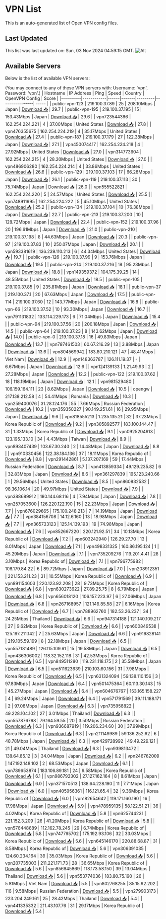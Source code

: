 # VPN List

This is an auto-generated list of Open VPN config files.

## Last Updated

This list was last updated on: Sun, 03 Nov 2024 04:59:15 GMT.
![Alt](https://repobeats.axiom.co/api/embed/186b98318ef1479477931607c1ad7d823f12451f.svg "Repobeats analytics image")

## Available Servers

Below is the list of available VPN servers:

(You may connect to any of these VPN servers with: Username: 'vpn', Password: 'vpn'.)
| Hostname | IP Address | Ping | Speed | Country | OpenVPN Config | Score |
|----------|------------|------|-------|---------|----------------| ----- |
| public-vpn-123 | 219.100.37.89 | 25 | 208.10Mbps | Japan | [Download 📥](./configs/server_0_JP.ovpn) | 29.7 |
| public-vpn-195 | 219.100.37.195 | 15 | 153.43Mbps | Japan | [Download 📥](./configs/server_1_JP.ovpn) | 29.6 |
| vpn723544366 | 162.254.224.221 | 4 | 37.00Mbps | United States | [Download 📥](./configs/server_2_US.ovpn) | 27.8 |
| vpn476355675 | 162.254.224.219 | 4 | 35.17Mbps | United States | [Download 📥](./configs/server_3_US.ovpn) | 27.4 |
| public-vpn-187 | 219.100.37.179 | 27 | 122.38Mbps | Japan | [Download 📥](./configs/server_4_JP.ovpn) | 27.1 |
| vpn450074417 | 162.254.224.218 | 4 | 27.92Mbps | United States | [Download 📥](./configs/server_5_US.ovpn) | 27.0 |
| vpn314773604 | 162.254.224.215 | 4 | 28.20Mbps | United States | [Download 📥](./configs/server_6_US.ovpn) | 27.0 |
| vpn486906280 | 162.254.224.214 | 4 | 33.86Mbps | United States | [Download 📥](./configs/server_7_US.ovpn) | 26.6 |
| public-vpn-129 | 219.100.37.103 | 17 | 66.28Mbps | Japan | [Download 📥](./configs/server_8_JP.ovpn) | 26.1 |
| public-vpn-119 | 219.100.37.113 | 30 | 75.74Mbps | Japan | [Download 📥](./configs/server_9_JP.ovpn) | 26.0 |
| vpn555522821 | 162.254.224.220 | 5 | 24.57Mbps | United States | [Download 📥](./configs/server_10_US.ovpn) | 25.5 |
| vpn748911995 | 162.254.224.222 | 5 | 45.10Mbps | United States | [Download 📥](./configs/server_11_US.ovpn) | 25.2 |
| public-vpn-134 | 219.100.37.104 | 10 | 76.38Mbps | Japan | [Download 📥](./configs/server_12_JP.ovpn) | 22.7 |
| public-vpn-213 | 219.100.37.200 | 10 | 128.72Mbps | Japan | [Download 📥](./configs/server_13_JP.ovpn) | 22.4 |
| public-vpn-152 | 219.100.37.96 | 20 | 196.61Mbps | Japan | [Download 📥](./configs/server_14_JP.ovpn) | 21.0 |
| public-vpn-210 | 219.100.37.198 | 8 | 44.63Mbps | Japan | [Download 📥](./configs/server_15_JP.ovpn) | 20.3 |
| public-vpn-97 | 219.100.37.83 | 10 | 250.07Mbps | Japan | [Download 📥](./configs/server_16_JP.ovpn) | 20.1 |
| vpn593381619 | 136.239.110.213 | 6 | 44.34Mbps | United States | [Download 📥](./configs/server_17_US.ovpn) | 19.7 |
| public-vpn-126 | 219.100.37.99 | 9 | 153.76Mbps | Japan | [Download 📥](./configs/server_18_JP.ovpn) | 19.5 |
| public-vpn-214 | 219.100.37.216 | 18 | 95.23Mbps | Japan | [Download 📥](./configs/server_19_JP.ovpn) | 18.8 |
| vpn149359372 | 104.175.39.25 | 14 | 48.55Mbps | United States | [Download 📥](./configs/server_20_US.ovpn) | 18.5 |
| public-vpn-105 | 219.100.37.85 | 9 | 235.81Mbps | Japan | [Download 📥](./configs/server_21_JP.ovpn) | 18.1 |
| public-vpn-37 | 219.100.37.1 | 20 | 67.63Mbps | Japan | [Download 📥](./configs/server_22_JP.ovpn) | 17.5 |
| public-vpn-114 | 219.100.37.60 | 12 | 143.77Mbps | Japan | [Download 📥](./configs/server_23_JP.ovpn) | 16.8 |
| public-vpn-66 | 219.100.37.52 | 10 | 93.30Mbps | Japan | [Download 📥](./configs/server_24_JP.ovpn) | 16.7 |
| vpn791131832 | 133.114.229.173 | 6 | 71.04Mbps | Japan | [Download 📥](./configs/server_25_JP.ovpn) | 15.4 |
| public-vpn-94 | 219.100.37.56 | 20 | 200.18Mbps | Japan | [Download 📥](./configs/server_26_JP.ovpn) | 14.5 |
| public-vpn-64 | 219.100.37.23 | 8 | 143.62Mbps | Japan | [Download 📥](./configs/server_27_JP.ovpn) | 14.0 |
| public-vpn-0 | 219.100.37.18 | 16 | 49.83Mbps | Japan | [Download 📥](./configs/server_28_JP.ovpn) | 13.7 |
| vpn787461503 | 60.67.216.29 | 13 | 3.88Mbps | Japan | [Download 📥](./configs/server_29_JP.ovpn) | 13.6 |
| vpn804569942 | 183.80.210.121 | 47 | 48.41Mbps | Viet Nam | [Download 📥](./configs/server_30_VN.ovpn) | 12.9 |
| vpn148363787 | 126.111.19.37 | - | 6.67Mbps | Japan | [Download 📥](./configs/server_31_JP.ovpn) | 12.6 |
| vpn124139133 | 1.21.49.93 | 2 | 27.28Mbps | Japan | [Download 📥](./configs/server_32_JP.ovpn) | 12.2 |
| public-vpn-122 | 219.100.37.62 | 18 | 118.19Mbps | Japan | [Download 📥](./configs/server_33_JP.ovpn) | 12.1 |
| vpn981529480 | 106.159.164.111 | 23 | 8.62Mbps | Japan | [Download 📥](./configs/server_34_JP.ovpn) | 10.5 |
| opengw | 217.138.212.58 | 4 | 54.41Mbps | Romania | [Download 📥](./configs/server_35_RO.ovpn) | 10.3 |
| vpn259400076 | 31.28.124.176 | 55 | 7.66Mbps | Russian Federation | [Download 📥](./configs/server_36_RU.ovpn) | 10.2 |
| vpn359350227 | 90.149.251.61 | 16 | 29.95Mbps | Japan | [Download 📥](./configs/server_37_JP.ovpn) | 9.6 |
| vpn818555213 | 1.235.135.21 | 32 | 37.23Mbps | Korea Republic of | [Download 📥](./configs/server_38_KR.ovpn) | 9.2 |
| vpn305892577 | 183.100.144.47 | 31 | 1.33Mbps | Korea Republic of | [Download 📥](./configs/server_39_KR.ovpn) | 9.1 |
| vpn0925204913 | 123.195.133.10 | 34 | 4.43Mbps | Taiwan | [Download 📥](./configs/server_40_TW.ovpn) | 8.9 |
| vpn893407439 | 103.67.30.240 | 2 | 14.48Mbps | Japan | [Download 📥](./configs/server_41_JP.ovpn) | 8.8 |
| vpn910330456 | 122.38.184.136 | 37 | 18.11Mbps | Korea Republic of | [Download 📥](./configs/server_42_KR.ovpn) | 8.8 |
| vpn291442861 | 5.137.207.169 | 59 | 17.44Mbps | Russian Federation | [Download 📥](./configs/server_43_RU.ovpn) | 8.7 |
| vpn413859334 | 49.129.235.82 | 6 | 32.83Mbps | Japan | [Download 📥](./configs/server_44_JP.ovpn) | 8.6 |
| vpn361297839 | 195.123.240.66 | 1 | 29.56Mbps | United States | [Download 📥](./configs/server_45_US.ovpn) | 8.5 |
| vpn860832532 | 98.36.106.14 | 20 | 49.97Mbps | United States | [Download 📥](./configs/server_46_US.ovpn) | 7.9 |
| vpn388689912 | 180.144.68.116 | 4 | 7.94Mbps | Japan | [Download 📥](./configs/server_47_JP.ovpn) | 7.8 |
| vpn257053600 | 126.220.122.190 | 15 | 22.23Mbps | Japan | [Download 📥](./configs/server_48_JP.ovpn) | 7.7 |
| vpn676029665 | 175.100.248.213 | 7 | 14.19Mbps | Japan | [Download 📥](./configs/server_49_JP.ovpn) | 7.7 |
| vpn384156708 | 14.12.6.160 | 13 | 18.98Mbps | Japan | [Download 📥](./configs/server_50_JP.ovpn) | 7.7 |
| vpn365733123 | 125.14.139.193 | 19 | 74.98Mbps | Japan | [Download 📥](./configs/server_51_JP.ovpn) | 7.6 |
| vpn852667220 | 220.121.92.51 | 34 | 10.13Mbps | Korea Republic of | [Download 📥](./configs/server_52_KR.ovpn) | 7.2 |
| vpn603242940 | 126.29.27.70 | 13 | 8.01Mbps | Japan | [Download 📥](./configs/server_53_JP.ovpn) | 7.1 |
| vpn498331325 | 160.86.195.124 | 1 | 45.29Mbps | Japan | [Download 📥](./configs/server_54_JP.ovpn) | 7.1 |
| vpn735209276 | 119.201.4.41 | 28 | 3.10Mbps | Korea Republic of | [Download 📥](./configs/server_55_KR.ovpn) | 7.1 |
| vpn796775982 | 106.179.84.22 | 6 | 89.72Mbps | Japan | [Download 📥](./configs/server_56_JP.ovpn) | 7.0 |
| vpn208912351 | 221.153.211.23 | 31 | 10.55Mbps | Korea Republic of | [Download 📥](./configs/server_57_KR.ovpn) | 6.9 |
| vpn891154603 | 220.123.92.208 | 28 | 9.73Mbps | Korea Republic of | [Download 📥](./configs/server_58_KR.ovpn) | 6.8 |
| vpn630273622 | 27.89.25.75 | 8 | 6.79Mbps | Japan | [Download 📥](./configs/server_59_JP.ovpn) | 6.8 |
| vpn656018120 | 106.157.223.97 | 6 | 27.06Mbps | Japan | [Download 📥](./configs/server_60_JP.ovpn) | 6.8 |
| vpn267168957 | 121.149.85.58 | 27 | 6.16Mbps | Korea Republic of | [Download 📥](./configs/server_61_KR.ovpn) | 6.7 |
| vpn788962760 | 182.53.26.237 | 34 | 24.25Mbps | Thailand | [Download 📥](./configs/server_62_TH.ovpn) | 6.6 |
| vpn947314188 | 121.140.109.217 | 27 | 9.62Mbps | Korea Republic of | [Download 📥](./configs/server_63_KR.ovpn) | 6.6 |
| vpn600849538 | 125.197.211.142 | 7 | 25.63Mbps | Japan | [Download 📥](./configs/server_64_JP.ovpn) | 6.6 |
| vpn919828141 | 219.105.59.199 | 8 | 32.18Mbps | Japan | [Download 📥](./configs/server_65_JP.ovpn) | 6.5 |
| vpn557181489 | 126.115.109.61 | 15 | 19.58Mbps | Japan | [Download 📥](./configs/server_66_JP.ovpn) | 6.5 |
| vpn436306002 | 118.32.152.118 | 31 | 42.53Mbps | Korea Republic of | [Download 📥](./configs/server_67_KR.ovpn) | 6.5 |
| vpn849511280 | 119.231.118.175 | 2 | 35.58Mbps | Japan | [Download 📥](./configs/server_68_JP.ovpn) | 6.5 |
| vpn511623639 | 210.103.60.156 | 31 | 7.98Mbps | Korea Republic of | [Download 📥](./configs/server_69_KR.ovpn) | 6.5 |
| vpn631324094 | 59.138.110.156 | 3 | 97.83Mbps | Japan | [Download 📥](./configs/server_70_JP.ovpn) | 6.4 |
| vpn501475364 | 60.113.30.143 | 15 | 45.27Mbps | Japan | [Download 📥](./configs/server_71_JP.ovpn) | 6.4 |
| vpn604676767 | 153.165.158.227 | 4 | 69.24Mbps | Japan | [Download 📥](./configs/server_72_JP.ovpn) | 6.4 |
| vpn571791569 | 39.111.188.171 | 2 | 97.08Mbps | Japan | [Download 📥](./configs/server_73_JP.ovpn) | 6.3 |
| vpn735958822 | 49.228.104.102 | 27 | 3.01Mbps | Thailand | [Download 📥](./configs/server_74_TH.ovpn) | 6.3 |
| vpn557876798 | 79.164.59.55 | 20 | 3.50Mbps | Russian Federation | [Download 📥](./configs/server_75_RU.ovpn) | 6.3 |
| vpn936687919 | 119.206.234.60 | 30 | 37.99Mbps | Korea Republic of | [Download 📥](./configs/server_76_KR.ovpn) | 6.3 |
| vpn211149989 | 59.136.252.62 | 6 | 48.78Mbps | Japan | [Download 📥](./configs/server_77_JP.ovpn) | 6.3 |
| vpn429728992 | 49.49.229.121 | 21 | 49.04Mbps | Thailand | [Download 📥](./configs/server_78_TH.ovpn) | 6.3 |
| vpn939813472 | 138.64.85.12 | 3 | 34.04Mbps | Japan | [Download 📥](./configs/server_79_JP.ovpn) | 6.2 |
| vpn246762009 | 147.192.148.102 | 2 | 68.53Mbps | Japan | [Download 📥](./configs/server_80_JP.ovpn) | 6.1 |
| vpn789653874 | 183.106.89.181 | 24 | 9.58Mbps | Korea Republic of | [Download 📥](./configs/server_81_KR.ovpn) | 6.1 |
| vpn986792302 | 27.127.162.164 | 8 | 8.61Mbps | Japan | [Download 📥](./configs/server_82_JP.ovpn) | 6.0 |
| vpn371570513 | 138.64.228.190 | 11 | 7.71Mbps | Japan | [Download 📥](./configs/server_83_JP.ovpn) | 6.0 |
| vpn405956361 | 116.121.65.4 | 32 | 9.36Mbps | Korea Republic of | [Download 📥](./configs/server_84_KR.ovpn) | 6.0 |
| vpn182654642 | 119.171.160.190 | 16 | 17.98Mbps | Japan | [Download 📥](./configs/server_85_JP.ovpn) | 5.9 |
| vpn478959135 | 58.122.51.21 | 36 | 4.02Mbps | Korea Republic of | [Download 📥](./configs/server_86_KR.ovpn) | 5.8 |
| vpn625744231 | 221.152.3.209 | 26 | 41.20Mbps | Korea Republic of | [Download 📥](./configs/server_87_KR.ovpn) | 5.8 |
| vpn576448689 | 112.162.78.245 | 29 | 6.74Mbps | Korea Republic of | [Download 📥](./configs/server_88_KR.ovpn) | 5.8 |
| vpn747765702 | 175.192.93.106 | 32 | 33.03Mbps | Korea Republic of | [Download 📥](./configs/server_89_KR.ovpn) | 5.6 |
| vpn645146170 | 220.88.68.87 | 31 | 8.58Mbps | Korea Republic of | [Download 📥](./configs/server_90_KR.ovpn) | 5.6 |
| vpn306391035 | 124.60.234.164 | 39 | 35.03Mbps | Korea Republic of | [Download 📥](./configs/server_91_KR.ovpn) | 5.6 |
| vpn207735003 | 211.221.171.73 | 28 | 36.65Mbps | Korea Republic of | [Download 📥](./configs/server_92_KR.ovpn) | 5.6 |
| vpn856845869 | 118.173.58.150 | 39 | 13.04Mbps | Thailand | [Download 📥](./configs/server_93_TH.ovpn) | 5.6 |
| vpn553774036 | 183.80.75.190 | 26 | 5.81Mbps | Viet Nam | [Download 📥](./configs/server_94_VN.ovpn) | 5.5 |
| vpn802768255 | 85.15.92.202 | 116 | 9.58Mbps | Russian Federation | [Download 📥](./configs/server_95_RU.ovpn) | 5.5 |
| vpn279903173 | 223.204.249.161 | 25 | 28.42Mbps | Thailand | [Download 📥](./configs/server_96_TH.ovpn) | 5.4 |
| vpn441335332 | 211.43.107.76 | 31 | 29.17Mbps | Korea Republic of | [Download 📥](./configs/server_97_KR.ovpn) | 5.4 |
